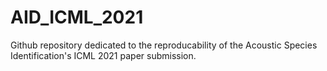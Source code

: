 # AID_ICML_2021
Github repository dedicated to the reproducability of the Acoustic Species Identification's ICML 2021 paper submission.
